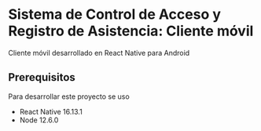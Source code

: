 # Sistema de Control de Acceso y Registro de Asistencia: Cliente móvil

Cliente móvil desarrollado en React Native para Android

## Prerequisitos

Para desarrollar este proyecto se uso 

* React Native 16.13.1
* Node 12.6.0
